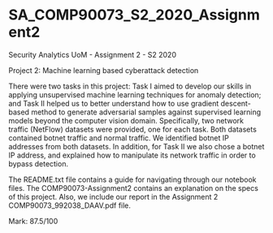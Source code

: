 # SA_COMP90073_S2_2020_Assignment2
Security Analytics UoM - Assignment 2 - S2 2020

Project 2: Machine learning based cyberattack detection

There were two tasks in this project: Task I aimed to develop our skills in applying unsupervised machine learning techniques for anomaly detection; and Task II helped us to better understand how to use gradient descent-based method to generate adversarial samples against supervised learning models beyond the computer vision domain. Specifically, two network traffic (NetFlow) datasets were provided, one for each task. Both datasets contained botnet traffic and normal traffic. We identified botnet IP addresses from both datasets. In addition, for Task II we also chose a botnet IP address, and explained how to manipulate its network traffic in order to bypass detection.

The README.txt file contains a guide for navigating through our notebook files. The COMP90073-Assignment2 contains an explanation on the specs of this project. Also, we include our report in the Assignment 2 COMP90073_992038_DAAV.pdf file.

Mark: 87.5/100
